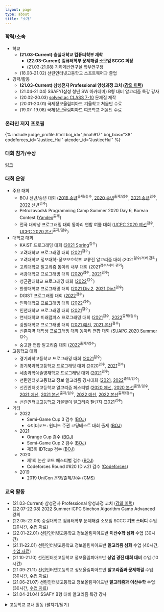 ```yaml
---
layout: page
type: about
title: "소개"
---
```


### 학력/소속
* 학교
  * **(21.03-Current) 숭실대학교 컴퓨터학부 재학**
    * **(22.03-Current) 컴퓨터학부 문제해결 소모임 SCCC 회장**
    * (21.03-21.08) 기하계산연구실 학부연구생
  * (18.03-21.02) 선린인터넷고등학교 소프트웨어과 졸업
* 경력/활동
  * **(21.03-Current) 삼성전자 Professional 양성과정 코치 ([강의 이력](/about/secpro/))**
  * (21.04-21.04) SSAFY(삼성 청년 SW 아카데미) B형 대비 알고리즘 특강 강사
  * (20.02-20.03) [solved.ac CLASS 7-10](https://solved.ac/class) 문제집 제작
  * (20.01-20.01) 국제정보올림피아드 겨울학교 처음반 수료
  * (19.07-19.08) 국제정보올림피아드 여름학교 처음반 수료

### 온라인 저지 프로필
{% include judge_profile.html boj_id="jhnah917" boj_bias="38" codeforces_id="Justice_Hui" atcoder_id="JusticeHui" %}

### 대회 참가/수상
[링크](/about/award/)

### 대회 운영
* 주요 대회
  * BOJ 신년/송년 대회 ([2019 송년](http://icpc.me/c/497)<sup>출제/검수</sup>, [2020 송년](http://icpc.me/c/578)<sup>출제/검수</sup>, [2021 송년](http://icpc.me/c/744)<sup>검수</sup>, [2022 신년](http://icpc.me/c/753)<sup>검수</sup>)
  * Petrozavodsk Programming Camp Summer 2020 Day 6, Korean Contest ([Yandex](https://official.contest.yandex.com/ptz-summer-2020/contest/19421/standings/)<sup>출제</sup>)
  * 전국 대학생 프로그래밍 대회 동아리 연합 여름 대회 ([UCPC 2020 예선](http://icpc.me/c/521)<sup>검수</sup>, [UCPC 2020 본선](http://icpc.me/c/524)<sup>출제/검수</sup>)
* 대학교 대회
  * KAIST 프로그래밍 대회 ([2021 Spring](http://icpc.me/c/649)<sup>검수</sup>)
  * 고려대학교 프로그래밍 대회 ([2021](http://icpc.me/c/740)<sup>검수</sup>)
  * 고려대학교 정보대학-정보보호학부 교류전 알고리즘 대회 (2021<sup>검수/서버 관리</sup>)
  * 고려대학교 알고리즘 동아리 내부 대회 (2021<sup>검수/서버 관리</sup>)
  * 서강대학교 프로그래밍 대회 ([2020](http://icpc.me/c/564)<sup>검수</sup>, [2021](http://icpc.me/c/725)<sup>검수</sup>)
  * 성균관대학교 프로그래밍 대회 ([2022](http://icpc.me/c/771)<sup>검수</sup>)
  * 한양대학교 프로그래밍 대회 ([2021 Div.2](https://www.acmicpc.net/category/detail/3019), [2021 Div.1](https://www.acmicpc.net/category/detail/3020)<sup>검수</sup>)
  * DGIST 프로그래밍 대회 ([2022](http://icpc.me/c/799)<sup>검수</sup>)
  * 인하대학교 프로그래밍 대회 ([2022](http://icpc.me/c/779)<sup>검수</sup>)
  * 인천대학교 프로그래밍 대회 ([2021](http://icpc.me/c/727)<sup>검수</sup>)
  * 연세대학교 미래캠퍼스 프로그래밍 대회 ([2021](http://icpc.me/c/665)<sup>검수</sup>, [2022](http://icpc.me/c/832)<sup>출제/검수</sup>)
  * 강원대학교 프로그래밍 대회 ([2021 예선](https://www.acmicpc.net/category/detail/2430), [2021 본선](https://www.acmicpc.net/category/detail/2431)<sup>검수</sup>)
  * 신촌지역 대학생 프로그래밍 대회 동아리 연합 대회 ([SUAPC 2020 Summer](http://icpc.me/c/529)<sup>검수</sup>)
  * 숭고한 연합 알고리즘 대회 ([2022](http://icpc.me/c/786)<sup>출제/검수</sup>)
* 고등학교 대회
  * 경기과학고등학교 프로그래밍 대회 ([2021](http://icpc.me/748)<sup>검수</sup>)
  * 경기북과학고등학교 프로그래밍 대회 (2020<sup>검수</sup>, [2021](http://icpc.me/c/737)<sup>검수</sup>)
  * 세종과학예술영재학교 프로그래밍 대회 ([2021](http://icpc.me/741)<sup>검수</sup>)
  * 선린인터넷고등학교 정보 알고리즘 경시대회 ([2021](http://icpc.me/c/687), [2022](http://icpc.me/c/856)<sup>출제/검수</sup>)
  * 선린인터넷고등학교 알고리즘 페스티벌 ([2020 예선](http://icpc.me/c/581), [2020 본선](http://icpc.me/c/581)<sup>운영/검수</sup>, [2021 예선](http://icpc.me/c/652), [2021 본선](http://icpc.me/c/663)<sup>출제/검수</sup>, [2022 예선](http://icpc.me/821), [2022 본선](http://icpc.me/834)<sup>출제/검수</sup>)
  * 선린인터넷고등학교 가을맞이 알고리즘 챌린지 ([2021](http://icpc.me/c/708)<sup>검수</sup>)
* 기타
  * 2022
    * Semi-Game Cup 3 검수 ([BOJ](https://icpc.me/c/838))
    * 쇼미더코드: 원티드 주관 코딩테스트 대회 출제 ([BOJ](https://www.acmicpc.net/category/660))
  * 2021
    * Orange Cup 검수 ([BOJ](http://icpc.me/c/667))
    * Semi-Game Cup 2 검수 ([BOJ](http://icpc.me/c/675))
    * 제3회 IDTcup 검수 ([BOJ](http://icpc.me/c/638))
  * 2020
    * 제1회 논산 코드 페스티벌 검수 ([BOJ](http://icpc.me/c/507))
    * Codeforces Round #620 (Div.2) 검수 ([Codeforces](https://codeforces.com/contest/1304))
  * 2019
    * 2019 UniCon 운영/출제/검수 (CMS)

### 교육 활동
* (21.03-Current) 삼성전자 Professional 양성과정 코치 ([강의 이력](/about/secpro/))
* (22.07-22.08) 2022 Summer ICPC Sinchon Algorithm Camp Advanced 강의
* (22.05-22.06) 숭실대학교 컴퓨터학부 문제해결 소모임 SCCC **기초 스터디** 수업 (20시간, [수업 자료](https://github.com/justiceHui/SSU-SCCC-Study))
* (22.01-22.01) 선린인터넷고등학교 정보올림피아드반 **이산수학 심화** 수업 (30시간)
* (21.11-22.01) 선린인터넷고등학교 정보올림피아드반 **알고리즘 심화** 수업 (40시간, [수업 자료](https://github.com/justiceHui/Sunrin-SHARC/tree/master/2021-2nd))
* (21.10-21.10) 선린인터넷고등학교 정보올림피아드반 **상업 경진 대회 대비** 수업 (10시간)
* (21.09-21.11) 선린인터넷고등학교 정보올림피아드반 **알고리즘과 문제해결** 수업 (30시간, [수업 자료](https://github.com/justiceHui/Sunrin-SHARC/tree/master/2021-2nd))
* (21.06-21.07) 선린인터넷고등학교 정보올림피아드반 **알고리즘과 이산수학** 수업 (30시간, [수업 자료](https://github.com/justiceHui/Sunrin-SHARC/tree/master/2021-1st))
* (21.04-21.04) SSAFY B형 대비 알고리즘 특강 강사

<details markdown="1">
<summary>고등학교 교내 활동 (펼치기/닫기)</summary>
<ul>
<li>(20.08-20.12) 선린인터넷고등학교 정보올림피아드반 <b>KOI 대비</b> 수업 (<a href = "https://github.com/justiceHui/Sunrin-SHARC/tree/master/2020-2nd">수업 자료</a>)</li>
<li>(20.08-20.08) 선린인터넷고등학교 정보올림피아드반 <b>고급 알고리즘</b> 수업 (<a href = "https://github.com/justiceHui/Sunrin-SHARC/tree/master/2020-Summer">수업 자료</a>)</li>
<li>(20.02-20.08) 선린인터넷고등학교 정보올림피아드반 고급 알고리즘 교재 집필</li>
<li>(19.09-19.09) 소프트웨어 나눔축제(SSF 2019) 코딩 캠프 조교</li>
<li>(19.08-19.09) 소프트웨어 나눔축제(SSF 2019) 코딩 캠프 교재 집필</li>
<li>(19.05-19.07) 선린인터넷고등학교 프로그래밍 동아리(Unifox) 기초 자료구조/알고리즘 수업</li>
<li>(19.04-19.05) 선린인터넷고등학교 정보올림피아드반 KOI 1차 대비 수업</li>
<li>(19.01-19.01) 선린인터넷고등학교 신입생 특별 교육 조교</li>
<li>(18.12-19.01) 선린인터넷고등학교 신입생 특별 교육 연습 문제 출제/검수/해설</li>
<li>(18.09-18.11) 선린인터넷고등학교 알고리즘 스터디(Logic) 기초 알고리즘 수업</li>
<li>(18.09-18.09) 교육 봉사 동아리(Hello Coding) 코딩 캠프 C언어 수업</li>
<li>(18.09-18.09) 소프트웨어 나눔축제(SSF 2018) 코딩 캠프 조교</li>
</ul>
</details>
